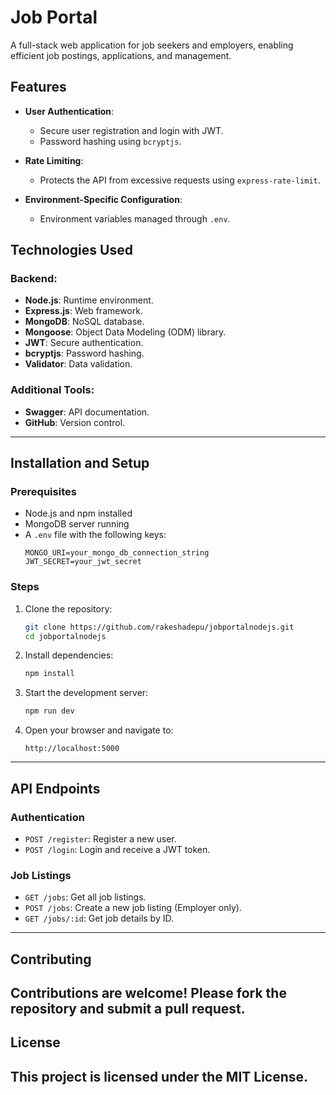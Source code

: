 # Job Portal

A full-stack web application for job seekers and employers, enabling efficient job postings, applications, and management.

## Features
- **User Authentication**:
  - Secure user registration and login with JWT.
  - Password hashing using `bcryptjs`.

- **Rate Limiting**:
  - Protects the API from excessive requests using `express-rate-limit`.

- **Environment-Specific Configuration**:
  - Environment variables managed through `.env`.

## Technologies Used
### Backend:
- **Node.js**: Runtime environment.
- **Express.js**: Web framework.
- **MongoDB**: NoSQL database.
- **Mongoose**: Object Data Modeling (ODM) library.
- **JWT**: Secure authentication.
- **bcryptjs**: Password hashing.
- **Validator**: Data validation.

### Additional Tools:
- **Swagger**: API documentation.
- **GitHub**: Version control.
---

## Installation and Setup

### Prerequisites
- Node.js and npm installed
- MongoDB server running
- A `.env` file with the following keys:
  ```
  MONGO_URI=your_mongo_db_connection_string
  JWT_SECRET=your_jwt_secret
  ```

### Steps
1. Clone the repository:
   ```bash
   git clone https://github.com/rakeshadepu/jobportalnodejs.git
   cd jobportalnodejs
   ```

2. Install dependencies:
   ```bash
   npm install
   ```

3. Start the development server:
   ```bash
   npm run dev
   ```

4. Open your browser and navigate to:
   ```
   http://localhost:5000
   ```
---

## API Endpoints
### **Authentication**
- `POST /register`: Register a new user.
- `POST /login`: Login and receive a JWT token.

### **Job Listings**
- `GET /jobs`: Get all job listings.
- `POST /jobs`: Create a new job listing (Employer only).
- `GET /jobs/:id`: Get job details by ID.
---

## Contributing
Contributions are welcome! Please fork the repository and submit a pull request.
---

## License
This project is licensed under the MIT License.
---
